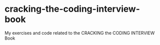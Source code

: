 # cracking-the-coding-interview-book
My exercises and code related to the CRACKING the CODING INTERVIEW Book
